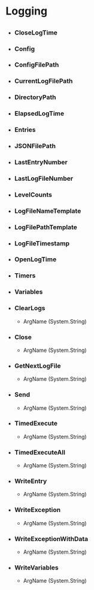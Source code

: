 # Logging
## 

- ### CloseLogTime
    
- ### Config
    
- ### ConfigFilePath
    
- ### CurrentLogFilePath
    
- ### DirectoryPath
    
- ### ElapsedLogTime
    
- ### Entries
    
- ### JSONFilePath
    
- ### LastEntryNumber
    
- ### LastLogFileNumber
    
- ### LevelCounts
    
- ### LogFileNameTemplate
    
- ### LogFilePathTemplate
    
- ### LogFileTimestamp
    
- ### OpenLogTime
    
- ### Timers
    
- ### Variables
    
- ### ClearLogs
      
    - ArgName (System.String)  
        
- ### Close
      
    - ArgName (System.String)  
        
- ### GetNextLogFile
      
    - ArgName (System.String)  
        
- ### Send
      
    - ArgName (System.String)  
        
- ### TimedExecute
      
    - ArgName (System.String)  
        
- ### TimedExecuteAll
      
    - ArgName (System.String)  
        
- ### WriteEntry
      
    - ArgName (System.String)  
        
- ### WriteException
      
    - ArgName (System.String)  
        
- ### WriteExceptionWithData
      
    - ArgName (System.String)  
        
- ### WriteVariables
      
    - ArgName (System.String)  
        
